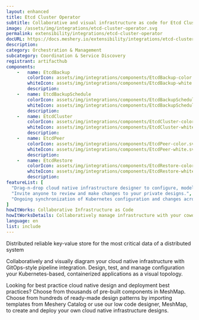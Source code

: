 ```yaml
---
layout: enhanced
title: Etcd Cluster Operator
subtitle: Collaborative and visual infrastructure as code for Etcd Cluster Operator
image: /assets/img/integrations/etcd-cluster-operator.svg
permalink: extensibility/integrations/etcd-cluster-operator
docURL: https://docs.meshery.io/extensibility/integrations/etcd-cluster-operator
description: 
category: Orchestration & Management
subcategory: Coordination & Service Discovery
registrant: artifacthub
components: 
	-	name: EtcdBackup
		colorIcon: assets/img/integrations/components/EtcdBackup-color.svg
		whiteIcon: assets/img/integrations/components/EtcdBackup-white.svg
		description: 
	-	name: EtcdBackupSchedule
		colorIcon: assets/img/integrations/components/EtcdBackupSchedule-color.svg
		whiteIcon: assets/img/integrations/components/EtcdBackupSchedule-white.svg
		description: 
	-	name: EtcdCluster
		colorIcon: assets/img/integrations/components/EtcdCluster-color.svg
		whiteIcon: assets/img/integrations/components/EtcdCluster-white.svg
		description: 
	-	name: EtcdPeer
		colorIcon: assets/img/integrations/components/EtcdPeer-color.svg
		whiteIcon: assets/img/integrations/components/EtcdPeer-white.svg
		description: 
	-	name: EtcdRestore
		colorIcon: assets/img/integrations/components/EtcdRestore-color.svg
		whiteIcon: assets/img/integrations/components/EtcdRestore-white.svg
		description: 
featureList: [
  "Drag-n-drop cloud native infrastructure designer to configure, model, and deploy your workloads.",
  "Invite anyone to review and make changes to your private designs.",
  "Ongoing synchronization of Kubernetes configuration and changes across any number of clusters."
]
howItWorks: Collaborative Infrastructure as Code
howItWorksDetails: Collaboratively manage infrastructure with your coworkers synchronously sharing the same designs.
language: en
list: include
---
```

<p>
Distributed reliable key-value store for the most critical data of a distributed system
</p>
<p>
    Collaboratively and visually diagram your cloud native infrastructure with GitOps-style pipeline integration. Design, test, and manage configuration your Kubernetes-based, containerized applications as a visual topology.
</p>
<p>
    Looking for best practice cloud native design and deployment best practices? Choose from thousands of pre-built components in MeshMap. Choose from hundreds of ready-made design patterns by importing templates from Meshery Catalog or use our low code designer, MeshMap, to create and deploy your own cloud native infrastructure designs.
</p>
